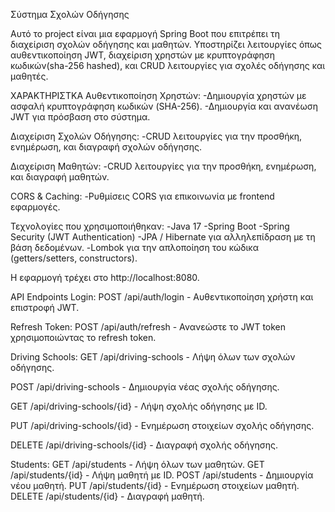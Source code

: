 Σύστημα Σχολών Οδήγησης

Αυτό το project είναι μια εφαρμογή Spring Boot που επιτρέπει τη διαχείριση σχολών οδήγησης και μαθητών. Υποστηρίζει λειτουργίες όπως αυθεντικοποίηση JWT, διαχείριση χρηστών με κρυπτογράφηση κωδικών(sha-256 hashed), και CRUD λειτουργίες για σχολές οδήγησης και μαθητές.

ΧΑΡΑΚΤΗΡΙΣΤΚΑ
Αυθεντικοποίηση Χρηστών:
-Δημιουργία χρηστών με ασφαλή κρυπτογράφηση κωδικών (SHA-256).
-Δημιουργία και ανανέωση JWT για πρόσβαση στο σύστημα.

Διαχείριση Σχολών Οδήγησης:
-CRUD λειτουργίες για την προσθήκη, ενημέρωση, και διαγραφή σχολών οδήγησης.

Διαχείριση Μαθητών:
-CRUD λειτουργίες για την προσθήκη, ενημέρωση, και διαγραφή μαθητών.

CORS & Caching:
-Ρυθμίσεις CORS για επικοινωνία με frontend εφαρμογές.

Τεχνολογίες που χρησιμοποιήθηκαν:
-Java 17
-Spring Boot
-Spring Security (JWT Authentication)
-JPA / Hibernate για αλληλεπίδραση με τη βάση δεδομένων.
-Lombok για την απλοποίηση του κώδικα (getters/setters, constructors).

Η εφαρμογή τρέχει στο http://localhost:8080.

API Endpoints
Login:
POST /api/auth/login - Αυθεντικοποίηση χρήστη και επιστροφή JWT.

Refresh Token:
POST /api/auth/refresh - Ανανεώστε το JWT token χρησιμοποιώντας το refresh token.

Driving Schools:
GET /api/driving-schools - Λήψη όλων των σχολών οδήγησης.

POST /api/driving-schools - Δημιουργία νέας σχολής οδήγησης.

GET /api/driving-schools/{id} - Λήψη σχολής οδήγησης με ID.

PUT /api/driving-schools/{id} - Ενημέρωση στοιχείων σχολής οδήγησης.

DELETE /api/driving-schools/{id} - Διαγραφή σχολής οδήγησης.

Students:
GET /api/students - Λήψη όλων των μαθητών.
GET /api/students/{id} - Λήψη μαθητή με ID.
POST /api/students - Δημιουργία νέου μαθητή.
PUT /api/students/{id} - Ενημέρωση στοιχείων μαθητή.
DELETE /api/students/{id} - Διαγραφή μαθητή.



